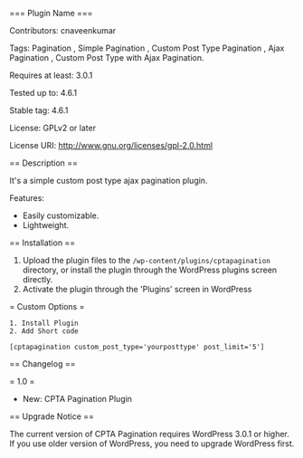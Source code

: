 === Plugin Name ===

Contributors:  cnaveenkumar

Tags:  Pagination , Simple Pagination , Custom Post Type Pagination , Ajax Pagination , Custom Post Type with Ajax Pagination.

Requires at least: 3.0.1

Tested up to: 4.6.1

Stable tag: 4.6.1

License: GPLv2 or later

License URI: http://www.gnu.org/licenses/gpl-2.0.html


== Description ==

It's a simple custom post type ajax pagination plugin.

Features:

* Easily customizable.
* Lightweight.

== Installation ==

1. Upload the plugin files to the `/wp-content/plugins/cptapagination` directory, or install the plugin through the WordPress plugins screen directly.
2. Activate the plugin through the 'Plugins' screen in WordPress

= Custom Options =
	
	1. Install Plugin
	2. Add Short code 
	
	[cptapagination custom_post_type='yourposttype' post_limit='5']

== Changelog ==

= 1.0 =

* New: CPTA Pagination Plugin

== Upgrade Notice ==

The current version of CPTA Pagination requires WordPress 3.0.1 or higher. If you use older version of WordPress, you need to upgrade WordPress first.
